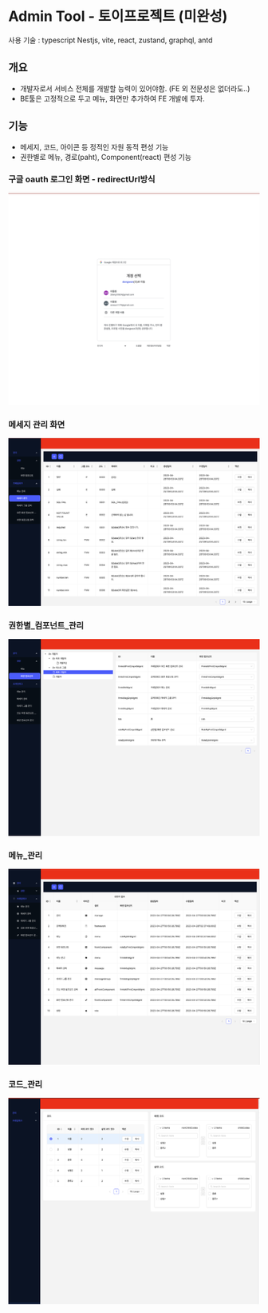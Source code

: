 # Admin Tool - 토이프로젝트 (미완성)
사용 기술 : typescript Nestjs, vite, react, zustand, graphql, antd

## 개요
+ 개발자로서 서비스 전체를 개발할 능력이 있어야함. (FE 외 전문성은 없더라도..) 
+ BE툴은 고정적으로 두고 메뉴, 화면만 추가하여 FE 개발에 투자.

## 기능
+ 메세지, 코드, 아이콘 등 정적인 자원 동적 편성 기능
+ 권한별로 메뉴, 경로(paht), Component(react) 편성 기능

### 구글 oauth 로그인 화면 - redirectUrl방식
![로그인_화면](./img/로그인_화면.png)

### 메세지 관리 화면
![메세지_관리](./img/메세지_관리.png)

### 권한별_컴포넌트_관리
![권한별_컴포넌트_관리](./img/권한별_컴포넌트_관리.png)

### 메뉴_관리
![메뉴_관리](./img/메뉴_관리.png)

### 코드_관리
![코드_관리](./img/코드_관리.png)
